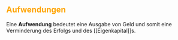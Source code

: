 ## <font color = "orange">Aufwendungen</font>

Eine **Aufwendung** bedeutet eine Ausgabe von Geld und somit eine Verminderung des Erfolgs und des [[Eigenkapital]]s.